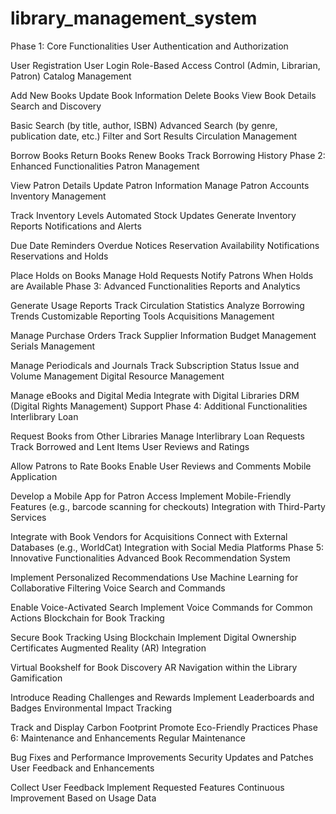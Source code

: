 # library_management_system
Phase 1: Core Functionalities
User Authentication and Authorization

User Registration
User Login
Role-Based Access Control (Admin, Librarian, Patron)
Catalog Management

Add New Books
Update Book Information
Delete Books
View Book Details
Search and Discovery

Basic Search (by title, author, ISBN)
Advanced Search (by genre, publication date, etc.)
Filter and Sort Results
Circulation Management

Borrow Books
Return Books
Renew Books
Track Borrowing History
Phase 2: Enhanced Functionalities
Patron Management

View Patron Details
Update Patron Information
Manage Patron Accounts
Inventory Management

Track Inventory Levels
Automated Stock Updates
Generate Inventory Reports
Notifications and Alerts

Due Date Reminders
Overdue Notices
Reservation Availability Notifications
Reservations and Holds

Place Holds on Books
Manage Hold Requests
Notify Patrons When Holds are Available
Phase 3: Advanced Functionalities
Reports and Analytics

Generate Usage Reports
Track Circulation Statistics
Analyze Borrowing Trends
Customizable Reporting Tools
Acquisitions Management

Manage Purchase Orders
Track Supplier Information
Budget Management
Serials Management

Manage Periodicals and Journals
Track Subscription Status
Issue and Volume Management
Digital Resource Management

Manage eBooks and Digital Media
Integrate with Digital Libraries
DRM (Digital Rights Management) Support
Phase 4: Additional Functionalities
Interlibrary Loan

Request Books from Other Libraries
Manage Interlibrary Loan Requests
Track Borrowed and Lent Items
User Reviews and Ratings

Allow Patrons to Rate Books
Enable User Reviews and Comments
Mobile Application

Develop a Mobile App for Patron Access
Implement Mobile-Friendly Features (e.g., barcode scanning for checkouts)
Integration with Third-Party Services

Integrate with Book Vendors for Acquisitions
Connect with External Databases (e.g., WorldCat)
Integration with Social Media Platforms
Phase 5: Innovative Functionalities
Advanced Book Recommendation System

Implement Personalized Recommendations
Use Machine Learning for Collaborative Filtering
Voice Search and Commands

Enable Voice-Activated Search
Implement Voice Commands for Common Actions
Blockchain for Book Tracking

Secure Book Tracking Using Blockchain
Implement Digital Ownership Certificates
Augmented Reality (AR) Integration

Virtual Bookshelf for Book Discovery
AR Navigation within the Library
Gamification

Introduce Reading Challenges and Rewards
Implement Leaderboards and Badges
Environmental Impact Tracking

Track and Display Carbon Footprint
Promote Eco-Friendly Practices
Phase 6: Maintenance and Enhancements
Regular Maintenance

Bug Fixes and Performance Improvements
Security Updates and Patches
User Feedback and Enhancements

Collect User Feedback
Implement Requested Features
Continuous Improvement Based on Usage Data
